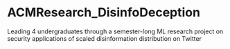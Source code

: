 # ACMResearch_DisinfoDeception
Leading 4 undergraduates through a semester-long ML research project on security applications of scaled disinformation distribution on Twitter
